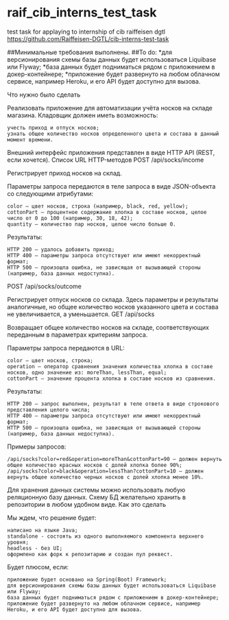 # raif_cib_interns_test_task
test task for applaying to internship of cib raiffeisen dgtl https://github.com/Raiffeisen-DGTL/cib-interns-test-task

##Минимальные требования выполнены.
##To do:
    *для версионирования схемы базы данных будет использоваться Liquibase или Flyway;
    *база данных будет подниматься рядом с приложением в докер-контейнере;
    *приложение будет развернуто на любом облачном сервисе, например Heroku, и его API будет доступно для вызова.

Что нужно было сделать

Реализовать приложение для автоматизации учёта носков на складе магазина. Кладовщик должен иметь возможность:

    учесть приход и отпуск носков;
    узнать общее количество носков определенного цвета и состава в данный момент времени.

Внешний интерфейс приложения представлен в виде HTTP API (REST, если хочется).
Список URL HTTP-методов
POST /api/socks/income

Регистрирует приход носков на склад.

Параметры запроса передаются в теле запроса в виде JSON-объекта со следующими атрибутами:

    color — цвет носков, строка (например, black, red, yellow);
    cottonPart — процентное содержание хлопка в составе носков, целое число от 0 до 100 (например, 30, 18, 42);
    quantity — количество пар носков, целое число больше 0.

Результаты:

    HTTP 200 — удалось добавить приход;
    HTTP 400 — параметры запроса отсутствуют или имеют некорректный формат;
    HTTP 500 — произошла ошибка, не зависящая от вызывающей стороны (например, база данных недоступна).

POST /api/socks/outcome

Регистрирует отпуск носков со склада. Здесь параметры и результаты аналогичные, но общее количество носков указанного цвета и состава не увеличивается, а уменьшается.
GET /api/socks

Возвращает общее количество носков на складе, соответствующих переданным в параметрах критериям запроса.

Параметры запроса передаются в URL:

    color — цвет носков, строка;
    operation — оператор сравнения значения количества хлопка в составе носков, одно значение из: moreThan, lessThan, equal;
    cottonPart — значение процента хлопка в составе носков из сравнения.

Результаты:

    HTTP 200 — запрос выполнен, результат в теле ответа в виде строкового представления целого числа;
    HTTP 400 — параметры запроса отсутствуют или имеют некорректный формат;
    HTTP 500 — произошла ошибка, не зависящая от вызывающей стороны (например, база данных недоступна).

Примеры запросов:

    /api/socks?color=red&operation=moreThan&cottonPart=90 — должен вернуть общее количество красных носков с долей хлопка более 90%;
    /api/socks?color=black&operation=lessThan?cottonPart=10 — должен вернуть общее количество черных носков с долей хлопка менее 10%.

Для хранения данных системы можно использовать любую реляционную базу данных. Схему БД желательно хранить в репозитории в любом удобном виде.
Как это сделать

Мы ждем, что решение будет:

    написано на языке Java;
    standalone - состоять из одного выполняемого компонента верхнего уровня;
    headless - без UI;
    оформлено как форк к репозитарию и создан пул реквест.

Будет плюсом, если:

    приложение будет основано на Spring(Boot) Framework;
    для версионирования схемы базы данных будет использоваться Liquibase или Flyway;
    база данных будет подниматься рядом с приложением в докер-контейнере;
    приложение будет развернуто на любом облачном сервисе, например Heroku, и его API будет доступно для вызова.

